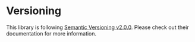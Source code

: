# Versioning

This library is following [Semantic Versioning v2.0.0](http://semver.org/). Please check out their documentation for more information.